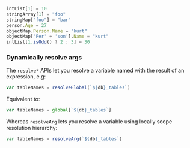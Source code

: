 ```js
intList[1] = 10
stringArray[1] = "foo"
stringMap["foo"] = "bar"
person.Age = 27
objectMap.Person.Name = "kurt"
objectMap['Per' + 'son'].Name = "kurt"
intList[1.isOdd() ? 2 : 3] = 30
```

### Dynamically resolve args

The `resolve*` APIs let you resolve a variable named with the result of an expression, e.g:

```ts
var tableNames = resolveGlobal(`${db}_tables`)
```

Equivalent to:

```ts
var tableNames = global[`${db}_tables`]
```

Whereas `resolveArg` lets you resolve a variable using locally scope resolution hierarchy:

```ts
var tableNames = resolveArg(`${db}_tables`)
```
